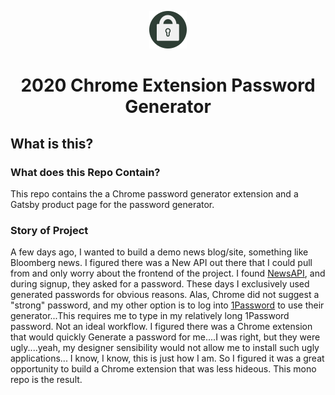 



<p align="center">
  <a href="">
    <img alt="Pretty Password" src="https://github.com/LucasZapico/chrome-2020-password-generator/blob/master/product-site/src/assets/images/mark-invert.png" width="60" />
  </a>
</p>
<h1 align="center">
2020 Chrome Extension Password Generator   
</h1>


## What is this? 

### What does this Repo Contain?

This repo contains the a Chrome password generator extension and a Gatsby product page for the password generator. 

<!-- #### Stuff you might want to know about this repo -->


### Story of Project 

A few days ago, I wanted to build a demo news blog/site, something like Bloomberg news. I figured there was a New API out there that I could pull from and only worry about the frontend of the project. I found [NewsAPI](https://newsapi.org/), and during signup, they asked for a password. These days I exclusively used generated passwords for obvious reasons. Alas, Chrome did not suggest a "strong" password, and my other option is to log into [1Password](https://1password.com/) to use their generator...This requires me to type in my relatively long 1Password password. Not an ideal workflow. I figured there was a Chrome extension that would quickly Generate a password for me....I was right, but they were ugly....yeah, my designer sensibility would not allow me to install such ugly applications... I know, I know, this is just how I am. So I figured it was a great opportunity to build a Chrome extension that was less hideous. This mono repo is the result. 
